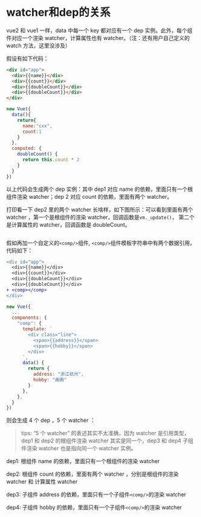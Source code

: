 # watcher和dep的关系

vue2 和 vue1 一样，data 中每一个 key 都对应有一个 dep 实例。此外，每个组件对应一个渲染 watcher，计算属性也有 watcher。（注：还有用户自己定义的 watch 方法，这里没涉及）

假设有如下代码：
```html
<div id="app">
  <div>{{name}}</div>
  <div>{{count}}</div>
  <div>{{doubleCount}}</div>
  <div>{{doubleCount}}</div>
</div>
```
```js
new Vue({
  data(){
    return{
      name:"cxx",
      count:1
    }
  },
  computed: {
    doubleCount() {
      return this.count * 2
    }
  }
})
```

以上代码会生成两个 dep 实例：其中 dep1 对应 name 的依赖，里面只有一个根组件渲染 watcher；dep 2 对应 count 的依赖，里面有两个 watcher。
<img :src="$withBase('/imgs/myvue/vue2-dep-and-watcher1.png')" style="transform:scale(0.8);">

打印看一下 dep2 里的两个 watcher 长啥样，如下图所示：可以看到里面有两个 watcher ，第一个是根组件的渲染 watcher，回调函数是`vm._update()`， 第二个是计算属性的 watcher，回调函数是 doubleCount。

<img :src="$withBase('/imgs/myvue/vue2-dep-and-watcher2.png')" style="transform:scale(0.8);">




假如再加一个自定义的`<comp/>`组件, `<comp/>`组件模板字符串中有两个数据引用，代码如下：
```diff
<div id="app">
  <div>{{name}}</div>
  <div>{{count}}</div>
  <div>{{doubleCount}}</div>
  <div>{{doubleCount}}</div>
+ <comp></comp>
</div>
```

```js
new Vue({
  ...    
  components: {
    "comp": {
      template: `
        <div class="line">
          <span>{{address}}</span>
          <span>{{hobby}}</span>
        </div>
      `,
      data() {
        return {
          address: "浙江杭州",
          hobby: "画画"
        }
      },
    },
  }
})
```
则会生成 4 个 dep ，5 个 watcher ：
> tips: “5 个 watcher” 的表述其实不太准确，因为 watcher 是引用类型，dep1 和 dep2 的根组件渲染 watcher 其实是同一个，dep3 和 dep4 子组件渲染 watcher 也是指向同一个 watcher 实例。

dep1: 根组件 name 的依赖，里面只有一个根组件的渲染 watcher

dep2: 根组件 count 的依赖，里面有两个 watcher ，分别是根组件的渲染 watcher 和 计算属性 watcher

dep3: 子组件 address 的依赖，里面只有一个子组件`<comp/>`的渲染 watcher

dep4: 子组件 hobby 的依赖，里面只有一个子组件`<comp/>`的渲染 watcher




